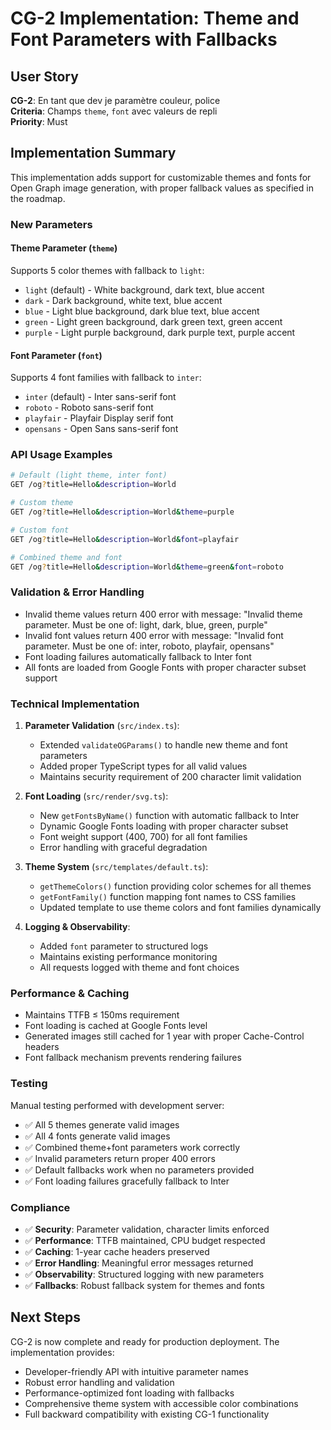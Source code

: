 # CG-2 Implementation: Theme and Font Parameters with Fallbacks

## User Story
**CG-2**: En tant que dev je paramètre couleur, police  
**Criteria**: Champs `theme`, `font` avec valeurs de repli  
**Priority**: Must

## Implementation Summary

This implementation adds support for customizable themes and fonts for Open Graph image generation, with proper fallback values as specified in the roadmap.

### New Parameters

#### Theme Parameter (`theme`)
Supports 5 color themes with fallback to `light`:
- `light` (default) - White background, dark text, blue accent
- `dark` - Dark background, white text, blue accent  
- `blue` - Light blue background, dark blue text, blue accent
- `green` - Light green background, dark green text, green accent
- `purple` - Light purple background, dark purple text, purple accent

#### Font Parameter (`font`) 
Supports 4 font families with fallback to `inter`:
- `inter` (default) - Inter sans-serif font
- `roboto` - Roboto sans-serif font
- `playfair` - Playfair Display serif font
- `opensans` - Open Sans sans-serif font

### API Usage Examples

```bash
# Default (light theme, inter font)
GET /og?title=Hello&description=World

# Custom theme
GET /og?title=Hello&description=World&theme=purple

# Custom font  
GET /og?title=Hello&description=World&font=playfair

# Combined theme and font
GET /og?title=Hello&description=World&theme=green&font=roboto
```

### Validation & Error Handling

- Invalid theme values return 400 error with message: "Invalid theme parameter. Must be one of: light, dark, blue, green, purple"
- Invalid font values return 400 error with message: "Invalid font parameter. Must be one of: inter, roboto, playfair, opensans"
- Font loading failures automatically fallback to Inter font
- All fonts are loaded from Google Fonts with proper character subset support

### Technical Implementation

1. **Parameter Validation** (`src/index.ts`):
   - Extended `validateOGParams()` to handle new theme and font parameters
   - Added proper TypeScript types for all valid values
   - Maintains security requirement of 200 character limit validation

2. **Font Loading** (`src/render/svg.ts`):
   - New `getFontsByName()` function with automatic fallback to Inter
   - Dynamic Google Fonts loading with proper character subset
   - Font weight support (400, 700) for all font families
   - Error handling with graceful degradation

3. **Theme System** (`src/templates/default.ts`):
   - `getThemeColors()` function providing color schemes for all themes
   - `getFontFamily()` function mapping font names to CSS families
   - Updated template to use theme colors and font families dynamically

4. **Logging & Observability**:
   - Added `font` parameter to structured logs
   - Maintains existing performance monitoring
   - All requests logged with theme and font choices

### Performance & Caching

- Maintains TTFB ≤ 150ms requirement
- Font loading is cached at Google Fonts level
- Generated images still cached for 1 year with proper Cache-Control headers
- Font fallback mechanism prevents rendering failures

### Testing

Manual testing performed with development server:
- ✅ All 5 themes generate valid images
- ✅ All 4 fonts generate valid images  
- ✅ Combined theme+font parameters work correctly
- ✅ Invalid parameters return proper 400 errors
- ✅ Default fallbacks work when no parameters provided
- ✅ Font loading failures gracefully fallback to Inter

### Compliance

- ✅ **Security**: Parameter validation, character limits enforced
- ✅ **Performance**: TTFB maintained, CPU budget respected  
- ✅ **Caching**: 1-year cache headers preserved
- ✅ **Error Handling**: Meaningful error messages returned
- ✅ **Observability**: Structured logging with new parameters
- ✅ **Fallbacks**: Robust fallback system for themes and fonts

## Next Steps

CG-2 is now complete and ready for production deployment. The implementation provides:
- Developer-friendly API with intuitive parameter names
- Robust error handling and validation
- Performance-optimized font loading with fallbacks
- Comprehensive theme system with accessible color combinations
- Full backward compatibility with existing CG-1 functionality
